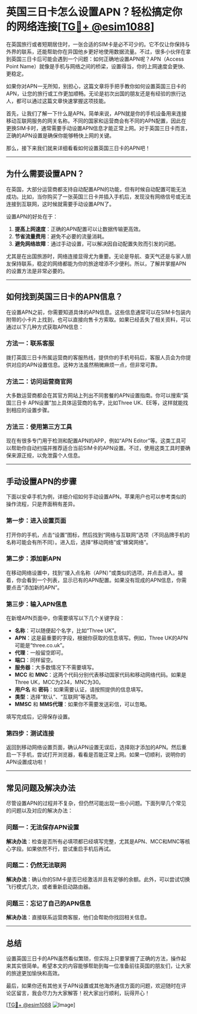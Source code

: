 # 英国三日卡怎么设置APN？轻松搞定你的网络连接[[TG💪+ @esim1088](https://t.me/s/esim1088)]

在英国旅行或者短期居住时，一张合适的SIM卡是必不可少的。它不仅让你保持与外界的联系，还能帮助你在异国他乡更好地使用数据流量。不过，很多小伙伴在拿到英国三日卡后可能会遇到一个问题：如何正确地设置APN呢？APN（Access Point Name）就像是手机与网络之间的桥梁，设置得当，你的上网速度会更快、更稳定。

如果你对APN一无所知，别担心，这篇文章将手把手教你如何设置英国三日卡的APN，让您的旅行或工作更加顺畅。无论是初次出国的朋友还是有经验的旅行达人，都可以通过这篇文章快速掌握这项技能。

首先，让我们了解一下什么是APN。简单来说，APN就是你的手机设备用来连接移动互联网服务的网关名称。不同的国家和运营商会有不同的APN配置，因此在更换SIM卡时，通常需要手动设置APN信息才能正常上网。对于英国三日卡而言，正确的APN设置是确保你能够畅快上网的关键。

那么，接下来我们就来详细看看如何设置英国三日卡的APN吧！

---

## 为什么需要设置APN？

在英国，大部分运营商都支持自动配置APN的功能，但有时候自动配置可能无法成功。比如，当你购买了一张英国三日卡并插入手机后，发现没有网络信号或无法连接到互联网，这时候就需要手动设置APN了。

设置APN的好处在于：

1. **提高上网速度**：正确的APN配置可以让数据传输更高效。
2. **节省流量费用**：避免不必要的流量消耗。
3. **避免网络故障**：通过手动设置，可以解决因自动配置失败而引发的问题。

尤其是在出国旅游时，网络连接显得尤为重要。无论是导航、查天气还是与家人朋友保持联系，稳定的网络都能为你的旅途增添不少便利。所以，了解并掌握APN的设置方法是非常必要的。

---

## 如何找到英国三日卡的APN信息？

在设置APN之前，你需要知道具体的APN信息。这些信息通常可以在SIM卡包装内附带的小卡片上找到，也可以直接向售卡方索取。如果已经丢失了相关资料，可以通过以下几种方式获取APN信息：

### 方法一：联系客服
拨打英国三日卡所属运营商的客服热线，提供你的手机号码后，客服人员会为你提供对应的APN设置信息。这种方法虽然稍微麻烦一点，但非常可靠。

### 方法二：访问运营商官网
大多数运营商都会在其官方网站上列出不同套餐的APN设置指南。你可以搜索“英国三日卡 APN设置”加上具体运营商的名字，比如Three UK、EE等，这样就能找到相应的设置步骤。

### 方法三：使用第三方工具
现在有很多专门用于检测和配置APN的APP，例如“APN Editor”等。这类工具可以帮助你自动扫描并推荐适合当前SIM卡的APN设置。不过，使用这类工具时要确保来源正规，以免泄露个人信息。

---

## 手动设置APN的步骤

下面以安卓手机为例，详细介绍如何手动设置APN。苹果用户也可以参考类似的操作流程，只是界面稍有差异。

### 第一步：进入设置页面
打开你的手机，点击“设置”图标，然后找到“网络与互联网”选项（不同品牌手机的名称可能会有所不同）。进入后，选择“移动网络”或“蜂窝网络”。

### 第二步：添加新APN
在移动网络设置中，找到“接入点名称（APN）”或类似的选项，并点击进入。接着，你会看到一个列表，显示已有的APN配置。如果没有现成的APN信息，你需要点击“添加新的APN”。

### 第三步：输入APN信息
在新增APN页面中，你需要填写以下几个关键字段：

- **名称**：可以随便起个名字，比如“Three UK”。
- **APN**：这是最重要的字段，根据你获取的信息填写。例如，Three UK的APN可能是“three.co.uk”。
- **代理**：一般留空即可。
- **端口**：同样留空。
- **服务器**：大多数情况下不需要填写。
- **MCC** 和 **MNC**：这两个代码分别代表移动国家代码和移动网络代码。如果是Three UK，MCC为234，MNC为30。
- **用户名** 和 **密码**：如果需要认证，请按照提供的信息填写。
- **类型**：选择“默认”、“互联网”等选项。
- **MMSC** 和 **MMS代理**：如果你不需要发送彩信，可以忽略。

填写完成后，记得保存设置。

### 第四步：测试连接
返回到移动网络设置页面，确认APN设置无误后，选择刚才添加的APN。然后重启一下手机，尝试打开浏览器，看看是否能正常上网。如果一切顺利，说明你的APN设置成功啦！

---

## 常见问题及解决办法

尽管设置APN的过程并不复杂，但仍然可能出现一些小问题。下面列举几个常见的问题以及对应的解决办法：

### 问题一：无法保存APN设置
**解决办法**：检查是否所有必填项都已经填写完整，尤其是APN、MCC和MNC等核心字段。如果依然不行，尝试重启手机后再试。

### 问题二：仍然无法联网
**解决办法**：确认你的SIM卡是否已经激活并且有足够的余额。此外，可以尝试切换飞行模式几次，或者重新启动路由器。

### 问题三：忘记了自己的APN信息
**解决办法**：直接联系运营商客服，他们会帮助你找回相关信息。

---

## 总结

设置英国三日卡的APN虽然看似繁琐，但实际上只要掌握了正确的方法，操作起来其实很简单。希望本文的内容能够帮助到每一位准备前往英国的朋友们，让大家的旅途更加愉快和高效。

最后，如果你还有其他关于APN设置或其他海外通信方面的问题，欢迎随时在评论区留言，我会尽力为大家解答！祝大家出行顺利，玩得开心！

[[TG💪+ @esim1088](https://t.me/s/esim1088) ![Image](https://i.postimg.cc/4NQfJmqS/Snipaste-2025-05-13-00-14-12.png)]